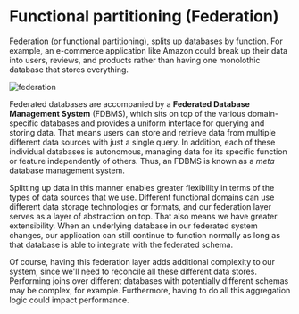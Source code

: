 # Functional partitioning (Federation)

Federation (or functional partitioning), splits up databases by function. For example, an e-commerce application like Amazon could break up their data into users, reviews, and products rather than having one monolothic database that stores everything.

![federation](https://firebasestorage.googleapis.com/v0/b/system-design-daily.appspot.com/o/federation.png?alt=media&token=a1906443-075d-4a34-b605-03625b97aa9e)

Federated databases are accompanied by a **Federated Database Management System** (FDBMS), which sits on top of the various domain-specific databases and provides a uniform interface for querying and storing data. That means users can store and retrieve data from multiple different data sources with just a single query. In addition, each of these individual databases is autonomous, managing data for its specific function or feature independently of others. Thus, an FDBMS is known as a _meta_ database management system.

Splitting up data in this manner enables greater flexibility in terms of the types of data sources that we use. Different functional domains can use different data storage technologies or formats, and our federation layer serves as a layer of abstraction on top. That also means we have greater extensibility. When an underlying database in our federated system changes, our application can still continue to function normally as long as that database is able to integrate with the federated schema.

Of course, having this federation layer adds additional complexity to our system, since we'll need to reconcile all these different data stores. Performing joins over different databases with potentially different schemas may be complex, for example. Furthermore, having to do all this aggregation logic could impact performance.

